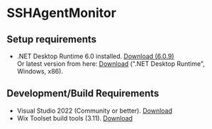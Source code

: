 # SSHAgentMonitor

## Setup requirements
- .NET Desktop Runtime 6.0 installed. [Download (6.0.9)](https://dotnet.microsoft.com/en-us/download/dotnet/thank-you/runtime-6.0.9-windows-x86-installer)    
Or latest version from here: [Download](https://dotnet.microsoft.com/en-us/download/dotnet/6.0) (".NET Desktop Runtime", Windows, x86).

## Development/Build Requirements
- Visual Studio 2022 (Community or better). [Download](https://visualstudio.microsoft.com/downloads/)
- Wix Toolset build tools (3.11). [Download](https://wixtoolset.org/releases/)
